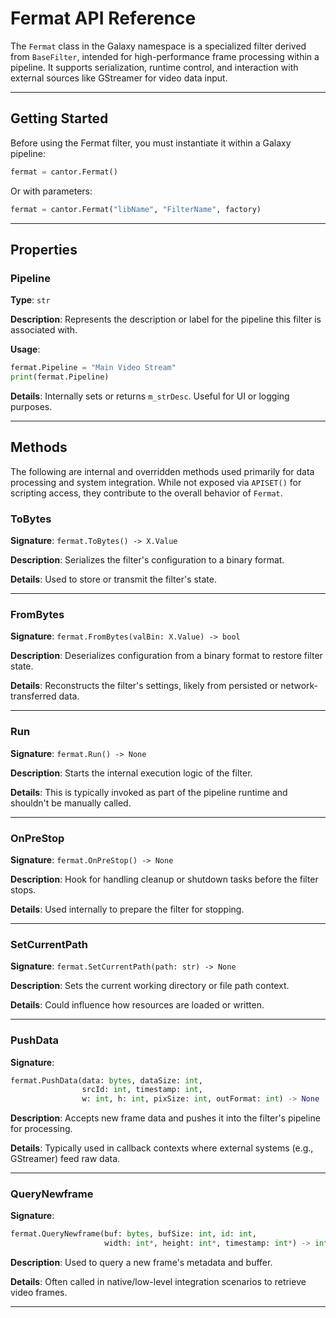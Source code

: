 # Fermat API Reference

The `Fermat` class in the Galaxy namespace is a specialized filter derived from `BaseFilter`, intended for high-performance frame processing within a pipeline. It supports serialization, runtime control, and interaction with external sources like GStreamer for video data input.

---

## Getting Started

Before using the Fermat filter, you must instantiate it within a Galaxy pipeline:

```python
fermat = cantor.Fermat()
```

Or with parameters:

```python
fermat = cantor.Fermat("libName", "FilterName", factory)
```

---

## Properties

### Pipeline
**Type**: `str`

**Description**: Represents the description or label for the pipeline this filter is associated with.

**Usage**:
```python
fermat.Pipeline = "Main Video Stream"
print(fermat.Pipeline)
```

**Details**: Internally sets or returns `m_strDesc`. Useful for UI or logging purposes.

---

## Methods

The following are internal and overridden methods used primarily for data processing and system integration. While not exposed via `APISET()` for scripting access, they contribute to the overall behavior of `Fermat`.

### ToBytes
**Signature**: `fermat.ToBytes() -> X.Value`

**Description**: Serializes the filter's configuration to a binary format.

**Details**: Used to store or transmit the filter's state.

---

### FromBytes
**Signature**: `fermat.FromBytes(valBin: X.Value) -> bool`

**Description**: Deserializes configuration from a binary format to restore filter state.

**Details**: Reconstructs the filter's settings, likely from persisted or network-transferred data.

---

### Run
**Signature**: `fermat.Run() -> None`

**Description**: Starts the internal execution logic of the filter.

**Details**: This is typically invoked as part of the pipeline runtime and shouldn't be manually called.

---

### OnPreStop
**Signature**: `fermat.OnPreStop() -> None`

**Description**: Hook for handling cleanup or shutdown tasks before the filter stops.

**Details**: Used internally to prepare the filter for stopping.

---

### SetCurrentPath
**Signature**: `fermat.SetCurrentPath(path: str) -> None`

**Description**: Sets the current working directory or file path context.

**Details**: Could influence how resources are loaded or written.

---

### PushData
**Signature**:
```python
fermat.PushData(data: bytes, dataSize: int,
                srcId: int, timestamp: int,
                w: int, h: int, pixSize: int, outFormat: int) -> None
```

**Description**: Accepts new frame data and pushes it into the filter's pipeline for processing.

**Details**: Typically used in callback contexts where external systems (e.g., GStreamer) feed raw data.

---

### QueryNewframe
**Signature**:
```python
fermat.QueryNewframe(buf: bytes, bufSize: int, id: int,
                     width: int*, height: int*, timestamp: int*) -> int
```

**Description**: Used to query a new frame's metadata and buffer.

**Details**: Often called in native/low-level integration scenarios to retrieve video frames.

---

